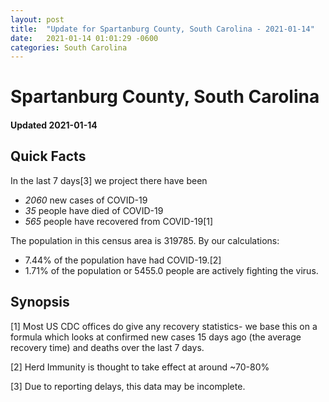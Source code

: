 ```yaml
---
layout: post
title:  "Update for Spartanburg County, South Carolina - 2021-01-14"
date:   2021-01-14 01:01:29 -0600
categories: South Carolina
---
```


# Spartanburg County, South Carolina
#### Updated 2021-01-14

## Quick Facts

In the last 7 days[3] we project there have been
- *2060* new cases of COVID-19
- *35* people have died of COVID-19
- *565* people have recovered from COVID-19[1]

The population in this census area is 319785. By our calculations:
- 7.44% of the population have had COVID-19.[2]
- 1.71% of the population or 5455.0 people are actively fighting the virus.

## Synopsis




[1] Most US CDC offices do give any recovery statistics- we base this on a formula which looks at confirmed new cases
15 days ago (the average recovery time) and deaths over the last 7 days.

[2] Herd Immunity is thought to take effect at around ~70-80%

[3] Due to reporting delays, this data may be incomplete.
 
    